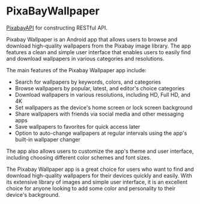 # PixaBayWallpaper

[PixabayAPI](https://pixabay.com/api/docs/) for constructing RESTful API.<br>
<p>Pixabay Wallpaper is an Android app that allows users to browse and download high-quality wallpapers from the Pixabay image library. The app features a clean and simple user interface that enables users to easily find and download wallpapers in various categories and resolutions.</p>
<p>The main features of the Pixabay Wallpaper app include:</p>
<ul>
  <li>Search for wallpapers by keywords, colors, and categories</li>
  <li>Browse wallpapers by popular, latest, and editor's choice categories</li>
  <li>Download wallpapers in various resolutions, including HD, Full HD, and 4K</li>
  <li>Set wallpapers as the device's home screen or lock screen background</li>
  <li>Share wallpapers with friends via social media and other messaging apps</li>
  <li>Save wallpapers to favorites for quick access later</li>
  <li>Option to auto-change wallpapers at regular intervals using the app's built-in wallpaper changer</li>
</ul>
<p>The app also allows users to customize the app's theme and user interface, including choosing different color schemes and font sizes.</p>
<p>The Pixabay Wallpaper app is a great choice for users who want to find and download high-quality wallpapers for their devices quickly and easily. With its extensive library of images and simple user interface, it is an excellent choice for anyone looking to add some color and personality to their device's background.</p>

